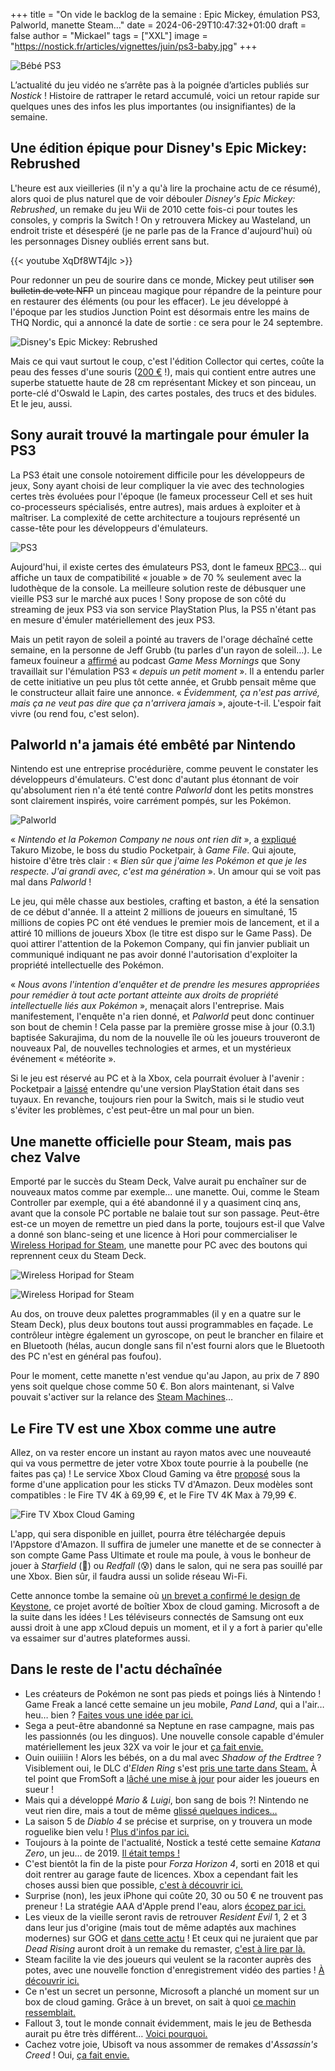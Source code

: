 +++
title = "On vide le backlog de la semaine : Epic Mickey, émulation PS3, Palworld, manette Steam…"
date = 2024-06-29T10:47:32+01:00
draft = false
author = "Mickael"
tags = ["XXL"]
image = "https://nostick.fr/articles/vignettes/juin/ps3-baby.jpg"
+++

![Bébé PS3](ps3-baby.jpg "L'horrible bébé de la pub PS3 vous souhaite un agréable week-end.")

L’actualité du jeu vidéo ne s’arrête pas à la poignée d’articles publiés sur *Nostick* ! Histoire de rattraper le retard accumulé, voici un retour rapide sur quelques unes des infos les plus importantes (ou insignifiantes) de la semaine.

## Une édition épique pour Disney's Epic Mickey: Rebrushed 

L'heure est aux vieilleries (il n'y a qu'à lire la prochaine actu de ce résumé), alors quoi de plus naturel que de voir débouler *Disney's Epic Mickey: Rebrushed*, un remake du jeu Wii de 2010 cette fois-ci pour toutes les consoles, y compris la Switch ! On y retrouvera Mickey au Wasteland, un endroit triste et désespéré (je ne parle pas de la France d'aujourd'hui) où les personnages Disney oubliés errent sans but.

{{< youtube XqDf8WT4jlc >}} 

Pour redonner un peu de sourire dans ce monde, Mickey peut utiliser ~~son bulletin de vote NFP~~ un pinceau magique pour répandre de la peinture pour en restaurer des éléments (ou pour les effacer). Le jeu développé à l'époque par les studios Junction Point est désormais entre les mains de THQ Nordic, qui a annoncé la date de sortie : ce sera pour le 24 septembre.

![Disney's Epic Mickey: Rebrushed](epic-mickey.jpg "")

Mais ce qui vaut surtout le coup, c'est l'édition Collector qui certes, coûte la peau des fesses d'une souris ([200 €](https://eu.store.thqnordic.com/en/272/disney-epic-mickey-rebrushed-collectors-edition) !), mais qui contient entre autres une superbe statuette haute de 28 cm représentant Mickey et son pinceau, un porte-clé d'Oswald le Lapin, des cartes postales, des trucs et des bidules. Et le jeu, aussi.

## Sony aurait trouvé la martingale pour émuler la PS3

La PS3 était une console notoirement difficile pour les développeurs de jeux, Sony ayant choisi de leur compliquer la vie avec des technologies certes très évoluées pour l'époque (le fameux processeur Cell et ses huit co-processeurs spécialisés, entre autres), mais ardues à exploiter et à maîtriser. La complexité de cette architecture a toujours représenté un casse-tête pour les développeurs d'émulateurs.

![PS3](PS3.jpg "Comment mettre une PS3 dans une PS5 ?")

Aujourd'hui, il existe certes des émulateurs PS3, dont le fameux [RPC3](https://rpcs3.net)… qui affiche un taux de compatibilité « jouable » de 70 % seulement avec la ludothèque de la console. La meilleure solution reste de débusquer une vieille PS3 sur le marché aux puces ! Sony propose de son côté du streaming de jeux PS3 via son service PlayStation Plus, la PS5 n'étant pas en mesure d'émuler matériellement des jeux PS3.

Mais un petit rayon de soleil a pointé au travers de l'orage déchaîné cette semaine, en la personne de Jeff Grubb (tu parles d'un rayon de soleil…). Le fameux fouineur a [affirmé](https://www.youtube.com/watch?v=d7VhpUERtTk&t=3577s&ab_channel=GiantBomb) au podcast *Game Mess Mornings* que Sony travaillait sur l'émulation PS3 « *depuis un petit moment* ». Il a entendu parler de cette initiative un peu plus tôt cette année, et Grubb pensait même que le constructeur allait faire une annonce. « *Évidemment, ça n'est pas arrivé, mais ça ne veut pas dire que ça n'arrivera jamais* », ajoute-t-il. L'espoir fait vivre (ou rend fou, c'est selon).

## Palworld n'a jamais été embêté par Nintendo

Nintendo est une entreprise procédurière, comme peuvent le constater les développeurs d'émulateurs. C'est donc d'autant plus étonnant de voir qu'absolument rien n'a été tenté contre *Palworld* dont les petits monstres sont clairement inspirés, voire carrément pompés, sur les Pokémon.

![Palworld](palworld.jpg "Un Pokémon sauvage apparait, lourdement armé.")

« *Nintendo et la Pokemon Company ne nous ont rien dit* », a [expliqué](https://www.gamefile.news/p/palworld-pocketpair-takuro-mizobe-interview) Takuro Mizobe, le boss du studio Pocketpair, à *Game File*. Qui ajoute, histoire d'être très clair : « *Bien sûr que j'aime les Pokémon et que je les respecte. J'ai grandi avec, c'est ma génération* ». Un amour qui se voit pas mal dans *Palworld* !

Le jeu, qui mêle chasse aux bestioles, crafting et baston, a été la sensation de ce début d'année. Il a atteint 2 millions de joueurs en simultané, 15 millions de copies PC ont été vendues le premier mois de lancement, et il a attiré 10 millions de joueurs Xbox (le titre est dispo sur le Game Pass). De quoi attirer l'attention de la Pokemon Company, qui fin janvier publiait un communiqué indiquant ne pas avoir donné l'autorisation d'exploiter la propriété intellectuelle des Pokémon.

« *Nous avons l'intention d'enquêter et de prendre les mesures appropriées pour remédier à tout acte portant atteinte aux droits de propriété intellectuelle liés aux Pokémon* », menaçait  alors l'entreprise. Mais manifestement, l'enquête n'a rien donné, et *Palworld* peut donc continuer son bout de chemin ! Cela passe par la première grosse mise à jour (0.3.1) baptisée Sakurajima, du nom de la nouvelle île où les joueurs trouveront de nouveaux Pal, de nouvelles technologies et armes, et un mystérieux événement « météorite ».

Si le jeu est réservé au PC et à la Xbox, cela pourrait évoluer à l'avenir : Pocketpair a [laissé](https://x.com/Bucky_cm/status/1804632202501919168) entendre qu'une version PlayStation était dans ses tuyaux. En revanche, toujours rien pour la Switch, mais si le studio veut s'éviter les problèmes, c'est peut-être un mal pour un bien.

## Une manette officielle pour Steam, mais pas chez Valve

Emporté par le succès du Steam Deck, Valve aurait pu enchaîner sur de nouveaux matos comme par exemple… une manette. Oui, comme le Steam Controller par exemple, qui a été abandonné il y a quasiment cinq ans, avant que la console PC portable ne balaie tout sur son passage. Peut-être est-ce un moyen de remettre un pied dans la porte, toujours est-il que Valve a donné son blanc-seing et une licence à Hori pour commercialiser le [Wireless Horipad for Steam](https://horistore.com/shop/g/gHPC-055/), une manette pour PC avec des boutons qui reprennent ceux du Steam Deck.

![Wireless Horipad for Steam](Wireless-Horipad-for-Steam.jpg "")

![Wireless Horipad for Steam](Wireless-Horipad-for-Steam-2.jpg "")

Au dos, on trouve deux palettes programmables (il y en a quatre sur le Steam Deck), plus deux boutons tout aussi programmables en façade. Le contrôleur intègre également un gyroscope, on peut le brancher en filaire et en Bluetooth (hélas, aucun dongle sans fil n'est fourni alors que le Bluetooth des PC n'est en général pas foufou).

Pour le moment, cette manette n'est vendue qu'au Japon, au prix de 7 890 yens soit quelque chose comme 50 €. Bon alors maintenant, si Valve pouvait s'activer sur la relance des [Steam Machines](https://fr.wikipedia.org/wiki/Steam_Machine)…

## Le Fire TV est une Xbox comme une autre

Allez, on va rester encore un instant au rayon matos avec une nouveauté qui va vous permettre de jeter votre Xbox toute pourrie à la poubelle (ne faites pas ça) ! Le service Xbox Cloud Gaming va être [proposé](https://www.aboutamazon.com/news/devices/xbox-gaming-on-amazon-fire-tv) sous la forme d'une application pour les sticks TV d'Amazon. Deux modèles sont compatibles : le Fire TV 4K à 69,99 €, et le Fire TV 4K Max à 79,99 €.

![Fire TV Xbox Cloud Gaming](fire-tv-xbox-cloud-gaming.jpg "Plus besoin de s'embêter avec une Xbox.")

L'app, qui sera disponible en juillet, pourra être téléchargée depuis l'Appstore d'Amazon. Il suffira de jumeler une manette et de se connecter à son compte Game Pass Ultimate et roule ma poule, à vous le bonheur de jouer à *Starfield* (🤔) ou *Redfall* (😰) dans le salon, qui ne sera pas souillé par une Xbox. Bien sûr, il faudra aussi un solide réseau Wi-Fi.

Cette annonce tombe la semaine où [un brevet a confirmé le design de Keystone](https://nostick.fr/articles/2024/juin/2706-console-xbox-cloud-gaming-microsoft-keystone/), ce projet avorté de boîtier Xbox de cloud gaming. Microsoft a de la suite dans les idées ! Les téléviseurs connectés de Samsung ont eux aussi droit à une app xCloud depuis un moment, et il y a fort à parier qu'elle va essaimer sur d'autres plateformes aussi.

## Dans le reste de l'actu déchaînée

- Les créateurs de Pokémon ne sont pas pieds et poings liés à Nintendo ! Game Freak a lancé cette semaine un jeu mobile, *Pand Land*, qui a l'air… heu… bien ? [Faites vous une idée par ici.](https://nostick.fr/articles/2024/juin/2406-pand-land-pokemon/)
- Sega a peut-être abandonné sa Neptune en rase campagne, mais pas les passionnés (ou les dinguos). Une nouvelle console capable d'émuler matériellement les jeux 32X va voir le jour et [ça fait envie.](https://nostick.fr/articles/2024/juin/2406-bouee-sauvetage-neptune-sega/)
- Ouin ouiiiiin ! Alors les bébés, on a du mal avec *Shadow of the Erdtree* ? Visiblement oui, le DLC d'*Elden Ring* s'est [pris une tarte dans Steam.](https://nostick.fr/articles/2024/juin/2506-shadow-of-the-erdtree-trop-difficile/) À tel point que FromSoft a [lâché une mise à jour](https://nostick.fr/articles/2024/juin/2606-shadow-of-the-erdtree-moins-difficile/) pour aider les joueurs en sueur !
- Mais qui a développé *Mario & Luigi*, bon sang de bois ?! Nintendo ne veut rien dire, mais a tout de même [glissé quelques indices…](https://nostick.fr/articles/2024/juin/2506-mystere-developpeurs-mario-luigi/)
- La saison 5 de *Diablo 4* se précise et surprise, on y trouvera un mode roguelike bien velu ! [Plus d'infos par ici.](https://nostick.fr/articles/2024/juin/2506-diablo-4-roguelike/)
- Toujours à la pointe de l'actualité, Nostick a testé cette semaine *Katana Zero*, un jeu… de 2019. [Il était temps !](https://nostick.fr/articles/2024/juin/2504-test-de-katana-zero/)
- C'est bientôt la fin de la piste pour *Forza Horizon 4*, sorti en 2018 et qui doit rentrer au garage faute de licences. Xbox a cependant fait les choses aussi bien que possible, [c'est à découvrir ici.](https://nostick.fr/articles/2024/juin/2606-sortie-piste-forza-horizon-4/)
- Surprise (non), les jeux iPhone qui coûte 20, 30 ou 50 € ne trouvent pas preneur ! La stratégie AAA d'Apple prend l'eau, alors [écopez par ici.](https://nostick.fr/articles/2024/juin/2606-gros-jeux-iphone-strategie-apple-flop/)
- Les vieux de la vieille seront ravis de retrouver *Resident Evil* 1, 2 et 3 dans leur jus d'origine (mais tout de même adaptés aux machines modernes) sur GOG et [dans cette actu](https://nostick.fr/articles/2024/juin/2604-premier-resident-evil-de-retour-sur-gog/) ! Et ceux qui ne juraient que par *Dead Rising* auront droit à un remake du remaster, [c'est à lire par là.](https://nostick.fr/articles/2024/juin/2606-dead-rising-revient-dentre-les-morts/)
- Steam facilite la vie des joueurs qui veulent se la raconter auprès des potes, avec une nouvelle fonction d'enregistrement vidéo des parties ! [À découvrir ici.](https://nostick.fr/articles/2024/juin/2706-enregistrement-parties-steam-partage-video/)
- Ce n'est un secret un personne, Microsoft a planché un moment sur un box de cloud gaming. Grâce à un brevet, on sait à quoi [ce machin ressemblait.](https://nostick.fr/articles/2024/juin/2706-console-xbox-cloud-gaming-microsoft-keystone/)
- Fallout 3, tout le monde connait évidemment, mais le jeu de Bethesda aurait pu être très différent… [Voici pourquoi.](https://nostick.fr/articles/2024/juin/2806-fallout-3-projet-van-buren/)
- Cachez votre joie, Ubisoft va nous assommer de remakes d'*Assassin's Creed* ! Oui, [ça fait envie.](https://nostick.fr/articles/2024/juin/2806-ubisoft-remakes-assassins-creed/)